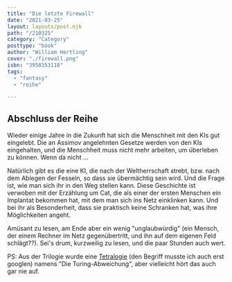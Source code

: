 ```yaml
---
title: "Die letzte Firewall"
date: "2021-03-25"
layout: layouts/post.njk
path: "/210325"
category: "Category"
posttype: "book"
author: "William Hertling"
cover: "./firewall.png"
isbn: "3958353118"
tags:
  - "fantasy"
  - "reihe"

---
```

## Abschluss der Reihe

Wieder einige Jahre in die Zukunft hat sich die Menschheit mit den KIs gut eingelebt. Die an Assimov angelehnten Gesetze werden von den KIs eingehalten, und die Menschheit muss nicht mehr arbeiten, um überleben zu können. Wenn da nicht ...

Natürlich gibt es die eine KI, die nach der Weltherrschaft strebt, bzw. nach dem Ablegen der Fesseln, so dass sie übermächtig sein wird. Und die Frage ist, wie man sich ihr in den Weg stellen kann. Diese Geschichte ist verwoben mit der Erzählung um Cat, die als einer der ersten Menschen ein Implantat bekommen hat, mit dem man sich ins Netz einklinken kann. Und bei ihr als Besonderheit, dass sie praktisch keine Schranken hat, was ihre Möglichkeiten angeht.

Amüsant zu lesen, am Ende aber ein wenig "unglaubwürdig" (ein Mensch, der einem Rechner im Netz gegenübertritt, und ihn auf dem eigenen Feld schlägt??). Sei's drum, kurzweilig zu lesen, und die paar Stunden auch wert.

PS: Aus der Trilogie wurde eine [Tetralogie](https://thelibrarianandherbooks.com/2017/09/14/die-welt-des-buches-mehrteiler-dilogie-trilogie-quadrologie-was-ist-das-eigentlich/) (den Begriff musste ich auch erst googlen) namens "Die Turing-Abweichung", aber vielleicht hört das auch gar nie auf.
